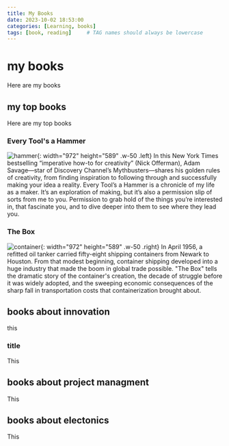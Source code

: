 ```yaml
---
title: My Books
date: 2023-10-02 18:53:00
categories: [Learning, books]
tags: [book, reading]     # TAG names should always be lowercase
---
```


# my books

Here are my books

## my top books

Here are my top books
### Every Tool's a Hammer

![hammer](https://images-na.ssl-images-amazon.com/images/S/compressed.photo.goodreads.com/books/1555856209i/43319933.jpg){: width="972" height="589" .w-50 .left}
In this New York Times bestselling “imperative how-to for creativity” (Nick Offerman), Adam Savage—star of Discovery Channel’s Mythbusters—shares his golden rules of creativity, from finding inspiration to following through and successfully making your idea a reality.
Every Tool’s a Hammer is a chronicle of my life as a maker. It’s an exploration of making, but it’s also a permission slip of sorts from me to you. Permission to grab hold of the things you’re interested in, that fascinate you, and to dive deeper into them to see where they lead you.

### The Box

![container](https://images-na.ssl-images-amazon.com/images/S/compressed.photo.goodreads.com/books/1442129363i/316767.jpg){: width="972" height="589" .w-50 .right}
In April 1956, a refitted oil tanker carried fifty-eight shipping containers from Newark to Houston. From that modest beginning, container shipping developed into a huge industry that made the boom in global trade possible. "The Box" tells the dramatic story of the container's creation, the decade of struggle before it was widely adopted, and the sweeping economic consequences of the sharp fall in transportation costs that containerization brought about.

## books about innovation

this
### title

This 
## books about project managment

This
## books about electonics

This
